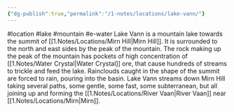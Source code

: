 ```yaml
---
{"dg-publish":true,"permalink":"/1-notes/locations/lake-vann/"}
---
```


#location #lake #mountain #e-water 
Lake Vann is a mountain lake towards the summit of [[1.Notes/Locations/Mirn Hill\|Mirn Hill]].
It is surrounded to the north and east sides by the peak of the mountain. The rock making up the peak of the mountain has pockets of high concentration of [[1.Notes/Water Crystal\|Water Crystal]] ore, that cause hundreds of streams to trickle and feed the lake. Rainclouds caught in the shape of the summit are forced to rain, pouring into the basin.
Lake Vann streams down Mirn Hill taking several paths, some gentle, some fast, some subterranean, but all joining up and forming the [[1.Notes/Locations/River Vaan\|River Vaan]] near [[1.Notes/Locations/Mirn\|Mirn]]. 